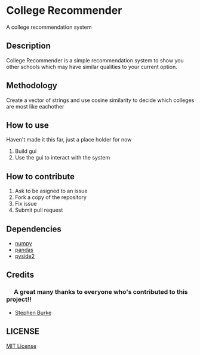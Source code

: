 # College Recommender

A college recommendation system

## Description

College Recommender is a simple recommendation system to show you other schools
which may have similar qualities to your current option.

## Methodology

Create a vector of strings and use cosine similarity to decide which colleges
are most like eachother

## How to use

Haven't made it this far, just a place holder for now

1. Build gui
2. Use the gui to interact with the system

## How to contribute

1. Ask to be asigned to an issue
2. Fork a copy of the repository
3. Fix issue
4. Submit pull request

## Dependencies

- [numpy](https://numpy.org/)
- [pandas](https://pandas.pydata.org/)
- [pyside2](https://pypi.org/project/PySide2/)

## Credits

### &emsp; A great many thanks to everyone who's contributed to this project!!

- [Stephen Burke](https://github.com/StephenBurke/)

## LICENSE

[MIT License](LICENSE)
